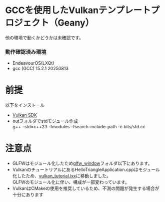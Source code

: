 # GCCを使用したVulkanテンプレートプロジェクト（Geany）
他の環境で動くかどうかは未確認です。

### 動作確認済み環境
- EndeavourOS(LXQt)
- gcc (GCC) 15.2.1 20250813


# 前提
以下をインストール

- [Vulkan SDK](https://vulkan.lunarg.com/doc/sdk/latest/linux/getting_started.html)
- outフォルダでstdモジュール作成<br>g++ -std=c++23 -fmodules -fsearch-include-path -c bits/std.cc




# 注意点
- GLFWはモジュール化したため[glfw_window](/glfw_window/)フォルダ以下にあります。
- VulkanのチュートリアルにあるHelloTriangleApplication.cppはモジュール化したため、[vulkan_tutorial.ixx](/libraries/vulkan/vulkan_tutorial.ixx)に移動しました。<br>GLFWのモジュール化に伴い、構成が一部変わっています。
- VulkanはCMakeの使用を推奨しているため、不測の問題が発生する場合が十分にあります
